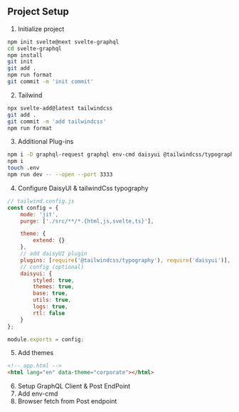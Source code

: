 ## Project Setup

1. Initialize project

```sh
npm init svelte@next svelte-graphql
cd svelte-graphql
npm install
git init
git add .
npm run format
git commit -m 'init commit'
```

2. Tailwind

```sh
npx svelte-add@latest tailwindcss
git add .
git commit -m 'add tailwindcss'
npm run format
```

3. Additional Plug-ins

```sh
npm i -D graphql-request graphql env-cmd daisyui @tailwindcss/typography
npm i
touch .env
npm run dev -- --open --port 3333
```

4. Configure DaisyUI & tailwindCss typography

```js
// tailwind.config.js
const config = {
	mode: 'jit',
	purge: ['./src/**/*.{html,js,svelte,ts}'],

	theme: {
		extend: {}
	},
	// add daisyUI plugin
	plugins: [require('@tailwindcss/typography'), require('daisyui')],
	// config (optional)
	daisyui: {
		styled: true,
		themes: true,
		base: true,
		utils: true,
		logs: true,
		rtl: false
	}
};

module.exports = config;
```

5. Add themes

```html
<!-- app.html -->
<html lang="en" data-theme="corporate"></html>
```

6. Setup GraphQL Client & Post EndPoint
7. Add env-cmd
8. Browser fetch from Post endpoint
